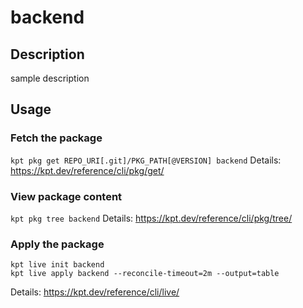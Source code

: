 # backend

## Description
sample description

## Usage

### Fetch the package
`kpt pkg get REPO_URI[.git]/PKG_PATH[@VERSION] backend`
Details: https://kpt.dev/reference/cli/pkg/get/

### View package content
`kpt pkg tree backend`
Details: https://kpt.dev/reference/cli/pkg/tree/

### Apply the package
```
kpt live init backend
kpt live apply backend --reconcile-timeout=2m --output=table
```
Details: https://kpt.dev/reference/cli/live/
